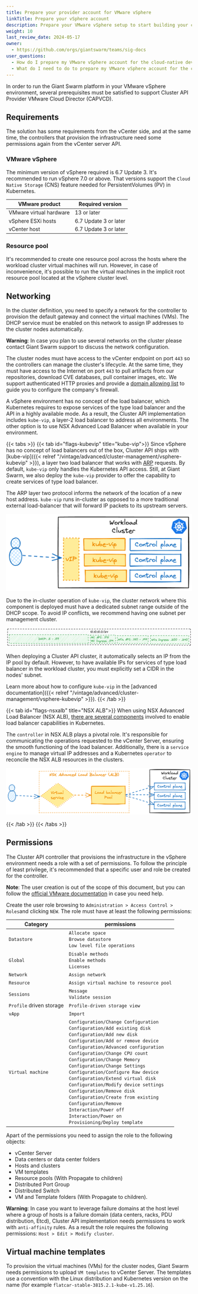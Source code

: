 ```yaml
---
title: Prepare your provider account for VMware vSphere
linkTitle: Prepare your vSphere account
description: Prepare your VMware vSphere setup to start building your cloud-native developer platform with Giant Swarm.
weight: 10
last_review_date: 2024-05-17
owner:
  - https://github.com/orgs/giantswarm/teams/sig-docs
user_questions:
  - How do I prepare my VMware vSphere account for the cloud-native developer platform?
  - What do I need to do to prepare my VMware vSphere account for the cloud-native developer platform?
---
```


In order to run the Giant Swarm platform in your VMware vSphere environment, several prerequisites must be satisfied to support Cluster API Provider VMware Cloud Director (CAPVCD).

## Requirements

The solution has some requirements from the vCenter side, and at the same time, the controllers that provision the infrastructure need some permissions again from the vCenter server API.

### VMware vSphere

The minimum version of vSphere required is 6.7 Update 3. It's recommended to run vSphere 7.0 or above. That versions support the `Cloud Native Storage` (CNS) feature needed for PersistentVolumes (PV) in Kubernetes.

| VMware product | Required version |
|------|------|
| VMware virtual hardware | 13 or later |
| vSphere ESXi hosts | 6.7 Update 3 or later |
| vCenter host | 6.7 Update 3 or later |

### Resource pool

It's recommended to create one resource pool across the hosts where the workload cluster virtual machines will run. However, in case of inconvenience, it's possible to run the virtual machines in the implicit root resource pool located at the vSphere cluster level.

## Networking

In the cluster definition, you need to specify a network for the controller to provision the default gateway and connect the virtual machines (VMs). The DHCP service must be enabled on this network to assign IP addresses to the cluster nodes automatically.

__Warning__: In case you plan to use several networks on the cluster please contact Giant Swarm support to discuss the network configuration.

The cluster nodes must have access to the vCenter endpoint on port `443` so the controllers can manage the cluster's lifecycle. At the same time, they must have access to the Internet on port `443` to pull artifacts from our repositories, download CVE databases, pull container images, etc. We support authenticated HTTP proxies and provide a [domain allowing list](https://docs.giantswarm.io/vintage/platform-overview/security/cluster-security/domain-allowlist/) to guide you to configure the company's firewall.

A vSphere environment has no concept of the load balancer, which Kubernetes requires to expose services of the type load balancer and the API in a highly available mode. As a result, the Cluster API implementation includes `kube-vip`, a layer-2 load balancer to address all environments. The other option is to use NSX Advanced Load Balancer when available in your environment.

{{< tabs >}}
{{< tab id="flags-kubevip" title="kube-vip">}}
Since vSphere has no concept of load balancers out of the box, Cluster API ships with [kube-vip]({{< relref "/vintage/advanced/cluster-management/vsphere-kubevip" >}}), a layer two load balancer that works with [ARP](https://en.wikipedia.org/wiki/Address_Resolution_Protocol) requests. By default, `kube-vip` only handles the Kubernetes API access. Still, at Giant Swarm, we also deploy the `kube-vip` provider to offer the capability to create services of type load balancer.

The ARP layer two protocol informs the network of the location of a new host address. `kube-vip` runs in-cluster as opposed to a more traditional external load-balancer that will forward IP packets to its upstream servers.

![CAPV kube-vip](capv-kubevip-excalidraw.png)

Due to the in-cluster operation of `kube-vip`, the cluster network where this component is deployed must have a dedicated subnet range outside of the DHCP scope. To avoid IP conflicts, we recommend having one subnet per management cluster.

![CAPV kube-vip IPAM](capv-kubevip-ipam-excalidraw.png)

When deploying a Cluster API cluster, it automatically selects an IP from the IP pool by default. However, to have available IPs for services of type load balancer in the workload cluster, you must explicitly set a CIDR in the nodes' subnet.

Learn more about how to configure `kube-vip` in the [advanced documentation]({{< relref "/vintage/advanced/cluster-management/vsphere-kubevip" >}}).
{{< /tab >}}

{{< tab id="flags-nsxalb" title="NSX ALB">}}
When using NSX Advanced Load Balancer (NSX ALB), [there are several components](https://docs.vmware.com/en/VMware-vSphere/7.0/vmware-vsphere-with-tanzu/GUID-A247F5F2-AC7E-48E7-B615-F8D361C7292A.html) involved to enable load balancer capabilities in Kubernetes.

The `controller` in NSX ALB plays a pivotal role. It's responsible for communicating the operations requested to the vCenter Server, ensuring the smooth functioning of the load balancer. Additionally, there is a `service engine` to manage virtual IP addresses and a Kubernetes `operator` to reconcile the NSX ALB resources in the clusters.

![CAPV kube-vip](capv-nsxalb-excalidraw.png)

{{< /tab >}}
{{< /tabs >}}

## Permissions

The Cluster API controller that provisions the infrastructure in the vSphere environment needs a role with a set of permissions. To follow the principle of least privilege, it's recommended that a specific user and role be created for the controller.

__Note__: The user creation is out of the scope of this document, but you can follow the [official VMware documentation](https://docs.vmware.com/en/VMware-vSphere/8.0/vsphere-authentication/GUID-31F302A6-D622-4FEC-9007-EE3BA1205AEA.html) in case you need help.

Create the user role browsing to `Administration > Access Control > Roles`and clicking `NEW`. The role must have at least the following permissions:

| Category | permissions |
| -------- | -------- |
| `Datastore` | `Allocate space`<br>`Browse datastore`<br>`Low level file operations` |
| `Global` | `Disable methods`<br>`Enable methods`<br>`Licenses` |
| `Network` | `Assign network` |
| `Resource` | `Assign virtual machine to resource pool` |
| `Sessions` | `Message`<br>`Validate session` |
| `Profile` driven storage | `Profile-driven storage view` |
| `vApp` | `Import` |
| `Virtual machine` | `Configuration/Change Configuration`<br>`Configuration/Add existing disk`<br>`Configuration/Add new disk`<br>`Configuration/Add or remove device`<br>`Configuration/Advanced configuration`<br>`Configuration/Change CPU count`<br>`Configuration/Change Memory`<br>`Configuration/Change Settings`<br>`Configuration/Configure Raw device`<br>`Configuration/Extend virtual disk`<br>`Configuration/Modify device settings`<br>`Configuration/Remove disk`<br>`Configuration/Create from existing`<br>`Configuration/Remove`<br>`Interaction/Power off`<br>`Interaction/Power on`<br>`Provisioning/Deploy template` |

Apart of the permissions you need to assign the role to the following objects:

- vCenter Server
- Data centers or data center folders
- Hosts and clusters
- VM templates
- Resource pools (With Propagate to children)
- Distributed Port Group
- Distributed Switch
- VM and Template folders (With Propagate to children).

__Warning__: In case you want to leverage failure domains at the host level where a group of hosts is a failure domain (data centers, racks, PDU distribution, Etcd), Cluster API implementation needs permissions to work with `anti-affinity` rules. As a result the role requires the following permissions: `Host > Edit > Modify cluster`.

## Virtual machine templates

To provision the virtual machines (VMs) for the cluster nodes, Giant Swarm needs permissions to upload `VM templates` to vCenter Server. The templates use a convention with the Linux distribution and Kubernetes version on the name (for example `flatcar-stable-3815.2.1-kube-v1.25.16`).

